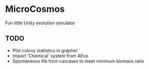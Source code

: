 # MicroCosmos
Fun little Unity evolution simulator


TODO
---
 - Plot colony statistics in grapher
 - Import 'Chemical' system from AEvo
 - Spontaneous life from carcases to meet minimum biomass ratio